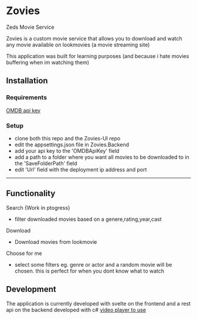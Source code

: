 # Zovies
 Zeds Movie Service


Zovies is a custom movie service that allows you to download and watch any movie available on lookmovies (a movie streaming site)

This application was built for learning purposes (and because i hate movies buffering when im watching them)


## Installation

### Requirements
[OMDB api key](https://www.omdbapi.com/)

### Setup
- clone both this repo and the Zovies-UI repo
- edit the appsettings.json file in Zovies.Backend
- add your api key to the 'OMDBApiKey' field
- add a path to a folder where you want all movies to be downloaded to in the 'SaveFolderPath' field
- edit 'Url' field with the deployment ip address and port




---
## Functionality

Search {Work in ptogress}
- filter downloaded movies based on a genere,rating,year,cast

Download
- Download movies from lookmovie

Choose for me
- select some filters eg. genre  or actor and a random movie will be chosen.
		this is perfect for when you dont know what to watch

## Development

The application is currently developed with svelte on the frontend
and a rest api on the backend developed with c#
[video player to use](https://videojs.com/getting-started)